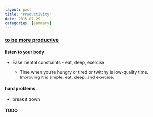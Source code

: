 ```yaml
---
layout: post
title: "Productivity"
date: 2015-07-29
categories: [summary]
---
```

### [to be more productive](http://www.aaronsw.com/weblog/productivity)

#### listen to your body
  * Ease mental constraints - eat, sleep, exercise

    - Time when you're hungry or tired or twitchy is low-quality
  time. Improving it is simple: eat, sleep, and exercise.


#### hard problems
  * break it down

#### TODO


